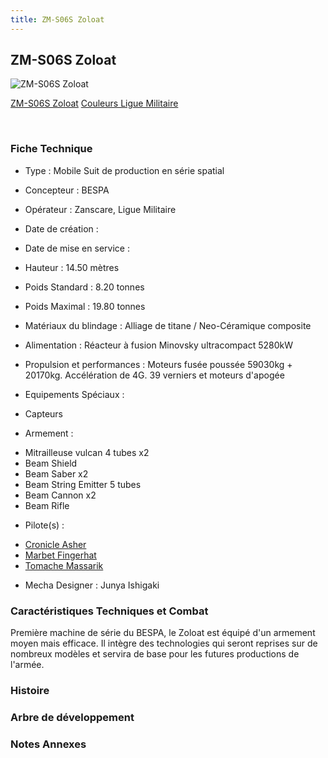```yaml
---
title: ZM-S06S Zoloat
---
```


ZM-S06S Zoloat
--------------



![ZM-S06S Zoloat](/images/stories/saga/vgundam/mechas/zm-s06s-zoloat.png)

[ZM-S06S Zoloat](javascript:change_image_m('images/stories/saga/vgundam/mechas/zm-s06s-zoloat.png');)
[Couleurs Ligue Militaire](javascript:change_image_m('images/stories/saga/vgundam/mechas/zm-s06s-zoloat-whiteoat.png');)

 

### Fiche Technique


- Type : Mobile Suit de production en série spatial
  
- Concepteur : BESPA
  
- Opérateur : Zanscare, Ligue Militaire
  
- Date de création : 
  
- Date de mise en service : 
  
- Hauteur : 14.50 mètres
  
- Poids Standard : 8.20 tonnes
  
- Poids Maximal : 19.80 tonnes
  
- Matériaux du blindage : Alliage de titane / Neo-Céramique composite
  
- Alimentation : Réacteur à fusion Minovsky ultracompact 5280kW
  
- Propulsion et performances : Moteurs fusée poussée 59030kg + 20170kg. Accélération de 4G. 39 verniers et moteurs d'apogée
  
- Equipements Spéciaux :


* Capteurs


- Armement :


* Mitrailleuse vulcan 4 tubes x2
* Beam Shield
* Beam Saber x2
* Beam String Emitter 5 tubes
* Beam Cannon x2
* Beam Rifle


- Pilote(s) : 
* [Cronicle Asher](uc/victory-gundam/cronicle-asher.html)
* [Marbet Fingerhat](uc/victory-gundam/marbet-fingerhat.html)
* [Tomache Massarik](uc/victory-gundam/tomache-massarik.html)





- Mecha Designer : Junya Ishigaki


### Caractéristiques Techniques et Combat


Première machine de série du BESPA, le Zoloat est équipé d'un armement moyen mais efficace. Il intègre des technologies qui seront reprises sur de nombreux modèles et servira de base pour les futures productions de l'armée.


### Histoire


### Arbre de développement


### Notes Annexes



